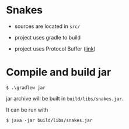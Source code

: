 # Snakes

- sources are located in `src/`

- project uses gradle to build

- project uses Protocol Buffer ([link](https://gitlab.ccfit.nsu.ru/vadipp/04_snakes_task/-/blob/master/src/main/protobuf/snakes.proto))

# Compile and build jar

```
$ .\gradlew jar 
```
jar archive will be built in `build/libs/snakes.jar`.

It can be run with
```
$ java -jar build/libs/snakes.jar
```
